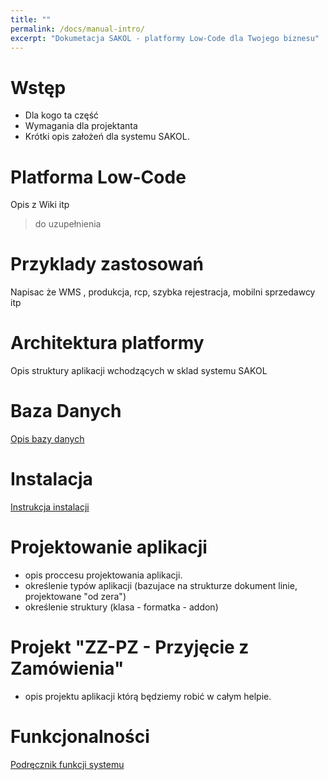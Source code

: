 ```yaml
---
title: ""
permalink: /docs/manual-intro/
excerpt: "Dokumetacja SAKOL - platformy Low-Code dla Twojego biznesu"
---
```


# Wstęp
 - Dla kogo ta część
 - Wymagania dla projektanta
 - Krótki opis założeń dla systemu SAKOL. 

# Platforma Low-Code
Opis z Wiki itp
> do uzupełnienia

# Przyklady zastosowań
Napisac że WMS , produkcja, rcp, szybka rejestracja, mobilni sprzedawcy itp

# Architektura platformy
Opis struktury aplikacji wchodzących w sklad systemu SAKOL

# Baza Danych
[Opis bazy danych](/docs/manual-dbhelp/)

# Instalacja
[Instrukcja instalacji](/docs/manual-install/)

# Projektowanie aplikacji
- opis proccesu projektowania aplikacji.
- określenie typów aplikacji (bazujace na strukturze dokument linie, projektowane "od zera")
- określenie struktury (klasa - formatka - addon)

# Projekt "ZZ-PZ - Przyjęcie z Zamówienia"
- opis projektu aplikacji którą będziemy robić w całym helpie.

# Funkcjonalności 
[Podręcznik funkcji systemu](/docs/manual-reference/)
